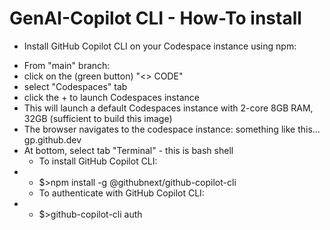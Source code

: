 # GenAI-Copilot CLI - How-To install
  * Install GitHub Copilot CLI on your Codespace instance using npm:
  
  - From "main" branch:
   - click on the (green button) "<> CODE"
   - select "Codespaces" tab
   - click the + to launch Codespaces instance
   - This will launch a default Codespaces instance with 2-core 8GB RAM, 32GB (sufficient to build this image)
   - The browser navigates to the codespace instance: something like this... <some random name>gp.github.dev
   - At bottom, select tab "Terminal" - this is bash shell
     * To install GitHub Copilot CLI:
   - * $>npm install -g @githubnext/github-copilot-cli
     * To authenticate with GitHub Copilot CLI:
   - * $>github-copilot-cli auth

